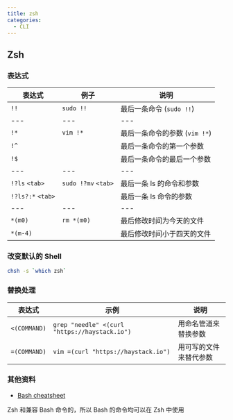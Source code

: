```yaml
---
title: zsh
categories:
  - CLI
---
```


## Zsh

### 表达式

| 表达式            | 例子                | 说明                          |
| ----------------- | ------------------- | ----------------------------- |
| `!!`              | `sudo !!`           | 最后一条命令 (`sudo !!`)      |
| ---               | ---                 | ---                           |
| `!*`              | `vim !*`            | 最后一条命令的参数 (`vim !*`) |
| `!^`              |                     | 最后一条命令的第一个参数      |
| `!$`              |                     | 最后一条命令的最后一个参数    |
| ---               | ---                 | ---                           |
| `!?ls` `<tab>`    | `sudo !?mv` `<tab>` | 最后一条 ls 的命令和参数      |
| `!?ls?:*` `<tab>` |                     | 最后一条 ls 命令的参数        |
| ---               | ---                 | ---                           |
| `*(m0)`           | `rm *(m0)`          | 最后修改时间为今天的文件      |
| `*(m-4)`          |                     | 最后修改时间小于四天的文件    |

### 改变默认的 Shell

```bash
chsh -s `which zsh`
```

### 替换处理

| 表达式       | 示例                                          | 说明                   |
| ------------ | --------------------------------------------- | ---------------------- |
| `<(COMMAND)` | `grep "needle" <(curl "https://haystack.io")` | 用命名管道来替换参数   |
| `=(COMMAND)` | `vim =(curl "https://haystack.io")`           | 用可写的文件来替代参数 |

### 其他资料

- [Bash cheatsheet](./bash)

Zsh 和兼容 Bash 命令的，所以 Bash 的命令均可以在 Zsh 中使用
